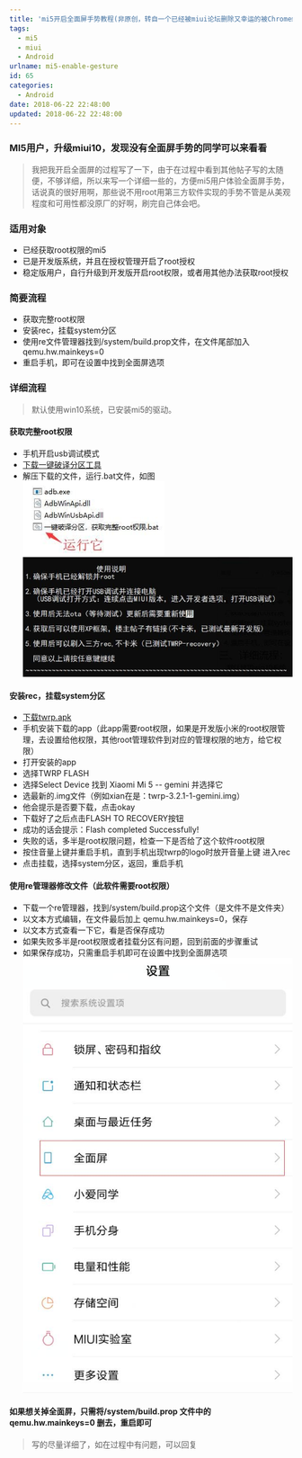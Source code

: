 ```yaml
---
title: 'mi5开启全面屏手势教程(非原创，转自一个已经被miui论坛删除又幸运的被Chrome缓存下来的帖子)'
tags:
  - mi5
  - miui
  - Android
urlname: mi5-enable-gesture
id: 65
categories:
  - Android
date: 2018-06-22 22:48:00
updated: 2018-06-22 22:48:00
---
```

### MI5用户，升级miui10，发现没有全面屏手势的同学可以来看看
<!--more-->

>我把我开启全面屏的过程写了一下，由于在过程中看到其他帖子写的太随便，不够详细，所以来写一个详细一些的，方便mi5用户体验全面屏手势，话说真的很好用啊，那些说不用root用第三方软件实现的手势不管是从美观程度和可用性都没原厂的好啊，刷完自己体会吧。

### 适用对象
* 已经获取root权限的mi5
* 已是开发版系统，并且在授权管理开启了root授权
* 稳定版用户，自行升级到开发版开启root权限，或者用其他办法获取root授权

### 简要流程
* 获取完整root权限
* 安装rec，挂载system分区
* 使用re文件管理器找到/system/build.prop文件，在文件尾部加入qemu.hw.mainkeys=0
* 重启手机，即可在设置中找到全面屏选项

### 详细流程
>默认使用win10系统，已安装mi5的驱动。

#### 获取完整root权限
* 手机开启usb调试模式
* <a href="https://www.miui.com/forum.php?mod=attachment&aid=MjIzNzU2ODl8YjIwMjgyNGJlNjI1OGQxZTY3OGFhZmNhOTUyOTI2MzR8MTUyOTY1Njg5NA%3D%3D&request=yes&_f=.rar">下载一键破译分区工具</a>
* 解压下载的文件，运行.bat文件，如图
![](/images/005YMNDBly1g0racrzmmlj307003ogli.jpg)
![](/images/005YMNDBly1g0racylveqj30i2081aas.jpg)

#### 安装rec，挂载system分区
* <a href="https://www.miui.com/forum.php?mod=attachment&aid=MjIzNzYwNDd8Yjg4YjdlOWNmYjQ4OWI0NmJmZWFlMTFmMzc4NmMwODJ8MTUyOTY1Njg5NA%3D%3D&request=yes&_f=.apk">下载twrp.apk</a>
* 手机安装下载的app（此app需要root权限，如果是开发版小米的root权限管理，去设置给他权限，其他root管理软件到对应的管理权限的地方，给它权限）
* 打开安装的app
 * 选择TWRP FLASH
 * 选择Select Device 找到 Xiaomi Mi 5 -- gemini 并选择它
 * 选最新的.img文件（例如xian在是：twrp-3.2.1-1-gemini.img） 
 * 他会提示是否要下载，点击okay
 * 下载好了之后点击FLASH TO RECOVERY按钮
 * 成功的话会提示：Flash completed Successfully!
 * 失败的话，多半是root权限问题，检查一下是否给了这个软件root权限
* 按住音量上键并重启手机，直到手机出现twrp的logo时放开音量上键 进入rec
* 点击挂载，选择system分区，返回，重启手机

#### 使用re管理器修改文件（此软件需要root权限）
* 下载一个re管理器，找到/system/build.prop这个文件（是文件不是文件夹）
* 以文本方式编辑，在文件最后加上 qemu.hw.mainkeys=0，保存
* 以文本方式查看一下它，看是否保存成功
* 如果失败多半是root权限或者挂载分区有问题，回到前面的步骤重试
* 如果保存成功，只需重启手机即可在设置中找到全面屏选项
![](/images/005YMNDBly1g0rad71il1j30fy0ppq3m.jpg)

#### 如果想关掉全面屏，只需将/system/build.prop 文件中的 qemu.hw.mainkeys=0 删去，重启即可

>写的尽量详细了，如在过程中有问题，可以回复